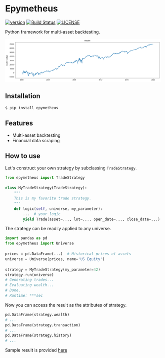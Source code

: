 # Epymetheus

[![version](https://img.shields.io/pypi/v/epymetheus.svg)](https://pypi.org/project/epymetheus/)
[![Build Status](https://travis-ci.com/simaki/epymetheus.svg?branch=master)](https://travis-ci.com/simaki/epymetheus)
[![LICENSE](https://img.shields.io/github/license/simaki/epymetheus)](LICENSE)

Python framework for multi-asset backtesting.

![wealth](sample/howto/wealth.png)

## Installation

```sh
$ pip install epymetheus
```

## Features

- Multi-asset backtesting
- Financial data scraping

## How to use

Let's construct your own strategy by subclassing `TradeStrategy`.

```python
from epymetheus import TradeStrategy

class MyTradeStrategy(TradeStrategy):
    """
    This is my favorite trade strategy.
    """
    def logic(self, universe, my_parameter):
        ...  # your logic
        yield Trade(asset=..., lot=..., open_date=..., close_date=...)
```

The strategy can be readily applied to any universe.

```python
import pandas as pd
from epymetheus import Universe

prices = pd.DataFrame(...)  # Historical prices of assets
universe = Universe(prices, name='US Equity')

strategy = MyTradeStrategy(my_parameter=42)
strategy.run(universe)
# Generating trades...
# Evaluating wealth...
# Done.
# Runtime: ***sec
```

Now you can access the result as the attributes of strategy.

```python
pd.DataFrame(strategy.wealth)
# ...
pd.DataFrame(strategy.transaction)
# ...
pd.DataFrame(strategy.history)
# ...
```

Sample result is provided [here](sample/howto/)
